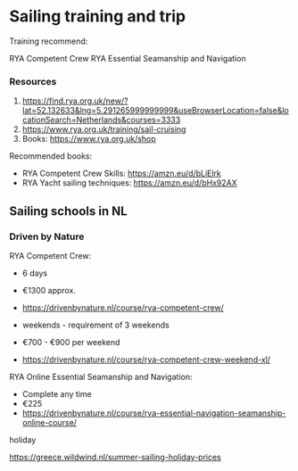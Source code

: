 # Sailing training and trip

Training recommend:

RYA Competent Crew
RYA Essential Seamanship and Navigation

### Resources

1. https://find.rya.org.uk/new/?lat=52.132633&lng=5.291265999999999&useBrowserLocation=false&locationSearch=Netherlands&courses=3333
1. https://www.rya.org.uk/training/sail-cruising
1. Books: https://www.rya.org.uk/shop

Recommended books:

* RYA Competent Crew Skills: https://amzn.eu/d/bLiElrk
* RYA Yacht sailing techniques: https://amzn.eu/d/bHx92AX

## Sailing schools in NL

### Driven by Nature

RYA Competent Crew:

* 6 days
* €1300 approx.
* https://drivenbynature.nl/course/rya-competent-crew/

* weekends - requirement of 3 weekends
* €700 - €900 per weekend
* https://drivenbynature.nl/course/rya-competent-crew-weekend-xl/

RYA Online Essential Seamanship and Navigation:

* Complete any time
* €225
* https://drivenbynature.nl/course/rya-essential-navigation-seamanship-online-course/

holiday

https://greece.wildwind.nl/summer-sailing-holiday-prices